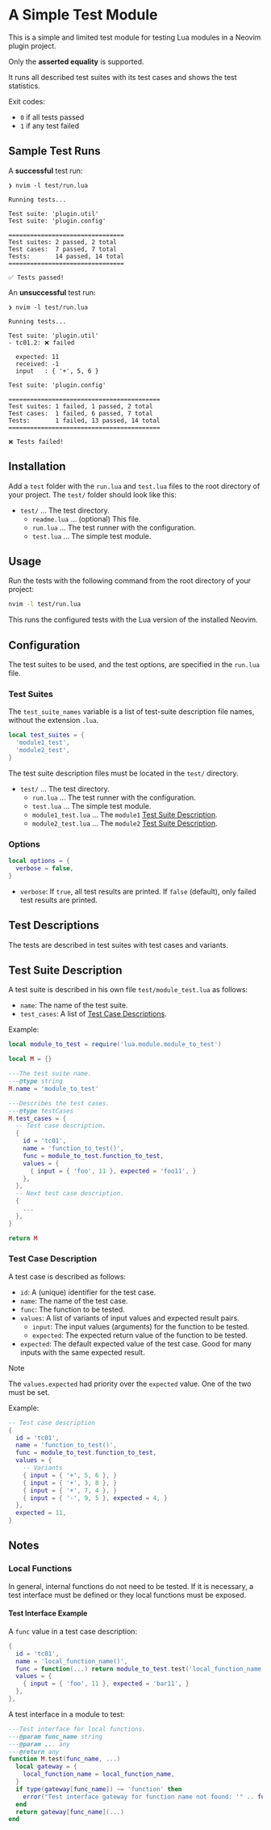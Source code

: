 # A Simple Test Module

This is a simple and limited test module for testing Lua modules
in a Neovim plugin project.

Only the **asserted equality** is supported.

It runs all described test suites with its test cases and shows the test statistics.

Exit codes:

- `0` if all tests passed
- `1` if any test failed

## Sample Test Runs

A **successful** test run:

```shell
❯ nvim -l test/run.lua

Running tests...

Test suite: 'plugin.util'
Test suite: 'plugin.config'

================================
Test suites: 2 passed, 2 total
Test cases:  7 passed, 7 total
Tests:       14 passed, 14 total
================================

✅ Tests passed!
```

An **unsuccessful** test run:

```shell
❯ nvim -l test/run.lua

Running tests...

Test suite: 'plugin.util'
- tc01.2: ❌ failed

  expected: 11
  received: -1
  input   : { '+', 5, 6 }

Test suite: 'plugin.config'

==========================================
Test suites: 1 failed, 1 passed, 2 total
Test cases:  1 failed, 6 passed, 7 total
Tests:       1 failed, 13 passed, 14 total
==========================================

❌ Tests failed!
```

## Installation

Add a `test` folder with the `run.lua` and `test.lua` files to the root directory
of your project. The `test/` folder should look like this:

- `test/` ... The test directory.
  - `readme.lua` ... (optional) This file.
  - `run.lua` ... The test runner with the configuration.
  - `test.lua` ... The simple test module.

## Usage

Run the tests with the following command from the root directory
of your project:

```sh
nvim -l test/run.lua
```

This runs the configured tests with the Lua version of the installed Neovim.

## Configuration

The test suites to be used, and the test options, are specified in the
`run.lua` file.

### Test Suites

The `test_suite_names` variable is a list of test-suite description file names,
without the extension `.lua`.

```lua
local test_suites = {
  'module1_test',
  'module2_test',
}
```

The test suite description files must be located in the `test/` directory.

- `test/` ... The test directory.
  - `run.lua` ... The test runner with the configuration.
  - `test.lua` ... The simple test module.
  - `module1_test.lua` ... The `module1` [Test Suite Description](#test-suite-description).
  - `module2_test.lua` ... The `module2` [Test Suite Description](#test-suite-description).

### Options

```lua
local options = {
  verbose = false,
}
```

- `verbose`: If `true`, all test results are printed. If `false` (default),
  only failed test results are printed.

## Test Descriptions

The tests are described in test suites with test cases and variants.

## Test Suite Description

A test suite is described in his own file `test/module_test.lua` as follows:

- `name`: The name of the test suite.
- `test_cases`: A list of [Test Case Descriptions](#test-case-description).

Example:

```lua
local module_to_test = require('lua.module.module_to_test')

local M = {}

---The test suite name.
---@type string
M.name = 'module_to_test'

---Describes the test cases.
---@type testCases
M.test_cases = {
  -- Test case description.
  {
    id = 'tc01',
    name = 'function_to_test()',
    func = module_to_test.function_to_test,
    values = {
      { input = { 'foo', 11 }, expected = 'foo11', }
    },
  },
  -- Next test case description.
  {
    ...
  },
}

return M
```

### Test Case Description

A test case is described as follows:

- `id`: A (unique) identifier for the test case.
- `name`: The name of the test case.
- `func`: The function to be tested.
- `values`: A list of variants of input values and expected result pairs.
  - `input`: The input values (arguments) for the function to be tested.
  - `expected`: The expected return value of the function to be tested.
- `expected`: The default expected value of the test case. Good for many inputs with the same expected result.

> [!NOTE]
> The `values.expected` had priority over the `expected` value.
> One of the two must be set.

Example:

```lua
-- Test case description
{
  id = 'tc01',
  name = 'function_to_test()',
  func = module_to_test.function_to_test,
  values = {
    -- Variants
    { input = { '+', 5, 6 }, }
    { input = { '+', 3, 8 }, }
    { input = { '+', 7, 4 }, }
    { input = { '-', 9, 5 }, expected = 4, }
  },
  expected = 11,
}
```

## Notes

### Local Functions

In general, internal functions do not need to be tested. If it is necessary,
a test interface must be defined or they local functions must be exposed.

#### Test Interface Example

A `func` value in a test case description:

```lua
{
  id = 'tc01',
  name = 'local_function_name()',
  func = function(...) return module_to_test.test('local_function_name', ...) end,
  values = {
    { input = { 'foo', 11 }, expected = 'bar11', }
  },
},
```

A test interface in a module to test:

```lua
---Test interface for local functions.
---@param func_name string
---@param ... any
---@return any
function M.test(func_name, ...)
  local gateway = {
    local_function_name = local_function_name,
  }
  if type(gateway[func_name]) ~= 'function' then
    error("Test interface gateway for function name not found: '" .. func_name .. "'")
  end
  return gateway[func_name](...)
end
```
